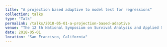 ```yaml
---
title: "A projection based adaptive to model test for regressions"
collection: talks
type: "Talk"
permalink: /talks/2018-05-01-a-projection-based-adaptive
venue: "The 12 th National Symposium on Survival Analysis and Applied Statistics"
date: 2018-05-01
location: "San Francisco, California"
---
```



